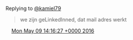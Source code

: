 Replying to [@kamiel79](https://twitter.com/kamiel79/status/729653968763125760)

> we zijn geLinkedInned, dat mail adres werkt

<img src="../../media/tweet.ico" width="12" /> [Mon May 09 14:16:27 +0000 2016](https://twitter.com/DromerDenker/status/729676409917059072)